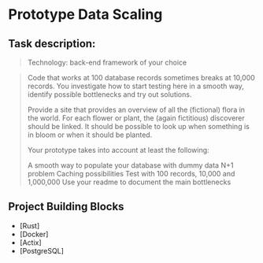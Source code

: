 # Prototype Data Scaling

## Task description:

> Technology: back-end framework of your choice

> Code that works at 100 database records sometimes breaks at 10,000 records.
> You investigate how to start testing here in a smooth way, identify possible bottlenecks and try out solutions.
> 
> Provide a site that provides an overview of all the (fictional) flora in the world.
> For each flower or plant, the (again fictitious) discoverer should be linked.
> It should be possible to look up when something is in bloom or when it should be planted.
> 
> Your prototype takes into account at least the following:
> 
> A smooth way to populate your database with dummy data
> N+1 problem
> Caching possibilities
> Test with 100 records, 10,000 and 1,000,000
> Use your readme to document the main bottlenecks

## Project Building Blocks

- [Rust]
- [Docker]
- [Actix]
- [PostgreSQL]
